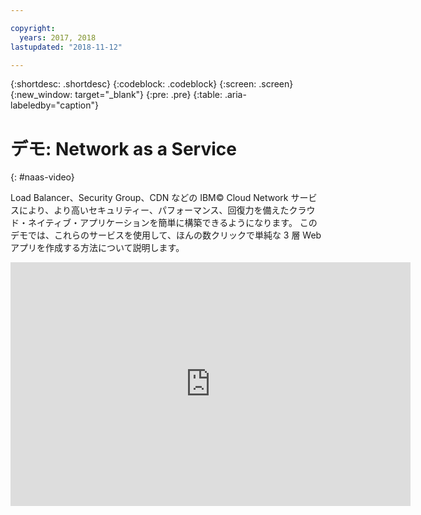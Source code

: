 ```yaml
---

copyright:
  years: 2017, 2018
lastupdated: "2018-11-12"

---
```


{:shortdesc: .shortdesc}
{:codeblock: .codeblock}
{:screen: .screen}
{:new_window: target="_blank"}
{:pre: .pre}
{:table: .aria-labeledby="caption"}

# デモ: Network as a Service
{: #naas-video}

Load Balancer、Security Group、CDN などの IBM© Cloud Network サービスにより、より高いセキュリティー、パフォーマンス、回復力を備えたクラウド・ネイティブ・アプリケーションを簡単に構築できるようになります。 このデモでは、これらのサービスを使用して、ほんの数クリックで単純な 3 層 Web アプリを作成する方法について説明します。

<p>
  <div class="embed-responsive embed-responsive-16by9">
    <iframe class="embed-responsive-item" id="youtubeplayer" type="text/html" title="web-app-security-groups-load-balancer-cdn" width="640" height="390" src="https://www.youtube.com/embed/LRvNCXvtkX0?rel=0" frameborder="0" webkitallowfullscreen mozallowfullscreen allowfullscreen> </iframe>
  </div>
</p>
